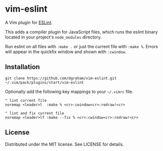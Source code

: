 # vim-eslint

A Vim plugin for [ESLint][].

[eslint]: http://eslint.org/

This adds a compiler plugin for JavaScript files, which runs the eslint binary
located in your project's `node_modules` directory.

Run eslint on all files with `:make .` or just the current file with `:make %`.
Errors will appear in the quickfix window and shown with `:cwindow`.

## Installation

```
git clone https://github.com/dgraham/vim-eslint.git ~/.vim/pack/plugins/start/vim-eslint
```

Optionally add the following key mappings to your `~/.vimrc` file.

```vim
" lint current file
noremap <leader>l  :make % <cr>:cwindow<cr>:redraw!<cr>

" lint and fix current file
noremap <leader>lf :make --fix % <cr>:cwindow<cr>:redraw!<cr>
```

## License

Distributed under the MIT license. See LICENSE for details.
